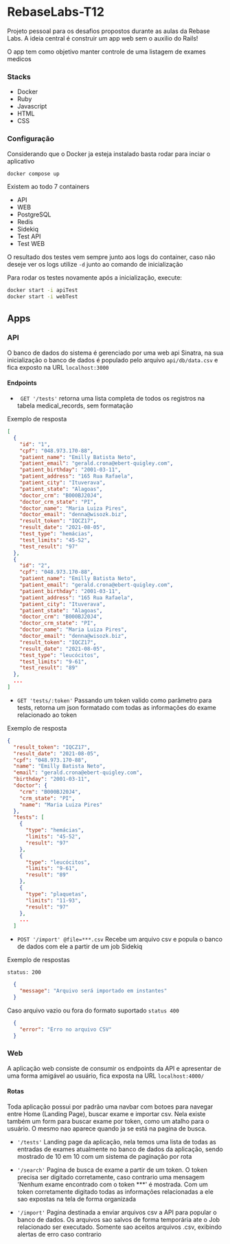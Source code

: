 # RebaseLabs-T12
Projeto pessoal para os desafios propostos durante as aulas da Rebase Labs.
A ideia central é construir um app web sem o auxilio do Rails!

O app tem como objetivo manter controle de uma listagem de exames medicos

### Stacks

- Docker
- Ruby
- Javascript
- HTML
- CSS

### Configuração

Considerando que o Docker ja esteja instalado basta rodar para inciar o aplicativo

```bash
docker compose up
```

Existem ao todo 7 containers
- API
- WEB
- PostgreSQL
- Redis
- Sidekiq
- Test API
- Test WEB


O resultado dos testes vem sempre junto aos logs do container, caso não deseje ver os logs utilize `-d` junto ao comando de inicialização

Para rodar os testes novamente após a inicialização, execute:

```bash
docker start -i apiTest
docker start -i webTest
```

## Apps
### API

O banco de dados do sistema é gerenciado por uma web api Sinatra, na sua inicialização o banco de dados é populado pelo arquivo `api/db/data.csv` e fica exposto na URL `localhost:3000`

#### Endpoints
- ` GET '/tests'` retorna uma lista completa de todos os registros na tabela medical_records, sem formatação

 Exemplo de resposta
``` json
[
  {
    "id": "1",
    "cpf": "048.973.170-88",
    "patient_name": "Emilly Batista Neto",
    "patient_email": "gerald.crona@ebert-quigley.com",
    "patient_birthday": "2001-03-11",
    "patient_address": "165 Rua Rafaela",
    "patient_city": "Ituverava",
    "patient_state": "Alagoas",
    "doctor_crm": "B000BJ20J4",
    "doctor_crm_state": "PI",
    "doctor_name": "Maria Luiza Pires",
    "doctor_email": "denna@wisozk.biz",
    "result_token": "IQCZ17",
    "result_date": "2021-08-05",
    "test_type": "hemácias",
    "test_limits": "45-52",
    "test_result": "97"
  },
  {
    "id": "2",
    "cpf": "048.973.170-88",
    "patient_name": "Emilly Batista Neto",
    "patient_email": "gerald.crona@ebert-quigley.com",
    "patient_birthday": "2001-03-11",
    "patient_address": "165 Rua Rafaela",
    "patient_city": "Ituverava",
    "patient_state": "Alagoas",
    "doctor_crm": "B000BJ20J4",
    "doctor_crm_state": "PI",
    "doctor_name": "Maria Luiza Pires",
    "doctor_email": "denna@wisozk.biz",
    "result_token": "IQCZ17",
    "result_date": "2021-08-05",
    "test_type": "leucócitos",
    "test_limits": "9-61",
    "test_result": "89"
  },
  ...
]
```

- `GET 'tests/:token'` Passando um token valido como parâmetro para tests, retorna um json formatado com todas as informações do exame relacionado ao token

Exemplo de resposta
```json
{
  "result_token": "IQCZ17",
  "result_date": "2021-08-05",
  "cpf": "048.973.170-88",
  "name": "Emilly Batista Neto",
  "email": "gerald.crona@ebert-quigley.com",
  "birthday": "2001-03-11",
  "doctor": {
    "crm": "B000BJ20J4",
    "crm_state": "PI",
    "name": "Maria Luiza Pires"
  },
  "tests": [
    {
      "type": "hemácias",
      "limits": "45-52",
      "result": "97"
    },
    {
      "type": "leucócitos",
      "limits": "9-61",
      "result": "89"
    },
    {
      "type": "plaquetas",
      "limits": "11-93",
      "result": "97"
    },
    ...
  ]
```

- `POST '/import' @file=***.csv` Recebe um arquivo csv e popula o banco de dados com ele a partir de um job Sidekiq

Exemplo de respostas

`status: 200`
```json
  { 
    "message": "Arquivo será importado em instantes" 
  }


```
Caso arquivo vazio ou fora do formato suportado `status 400`
```json
  { 
    "error": "Erro no arquivo CSV" 
  }

```

### Web

A aplicação web consiste de consumir os endpoints da API e apresentar de uma forma amigável ao usuário, fica exposta na URL `localhost:4000/`

#### Rotas

Toda aplicação possui por padrão uma navbar com botoes para navegar entre Home (Landing Page), buscar exame e importar csv. Nela existe também um form para buscar exame por token, como um atalho para o usuário. O mesmo nao aparece quando ja se está na pagina de busca.

- `'/tests'` Landing page da aplicação, nela temos uma lista de todas as entradas de exames atualmente no banco de dados da aplicação, sendo mostrado de 10 em 10 com um sistema de paginação por rota

- `'/search'` Pagina de busca de exame a partir de um token. O token precisa ser digitado corretamente, caso contrario uma mensagem 'Nenhum exame encontrado com o token ***' é mostrada. Com um token corretamente digitado todas as informações relacionadas a ele sao expostas na tela de forma organizada

- `'/import'` Pagina destinada a enviar arquivos csv a API para popular o banco de dados. Os arquivos sao salvos de forma temporária ate o Job relacionado ser executado. Somente sao aceitos arquivos .csv, exibindo alertas de erro caso contrario




